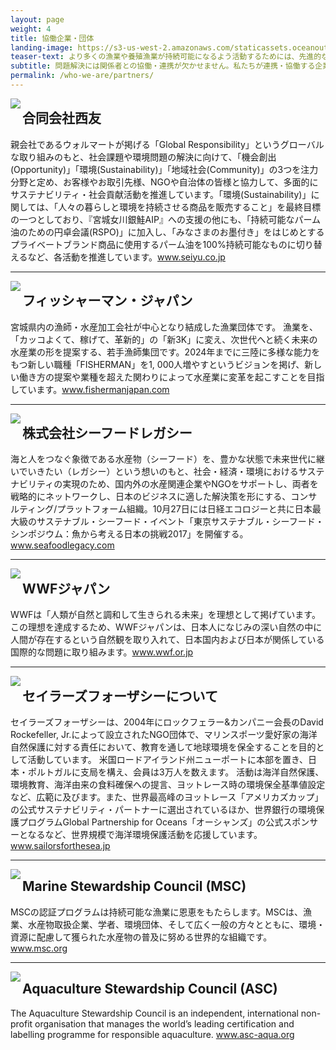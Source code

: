 ```yaml
---
layout: page
weight: 4
title: 協働企業・団体
landing-image: https://s3-us-west-2.amazonaws.com/staticassets.oceanoutcomes.org/rollover+images/past-initiatives-hover.jpg
teaser-text: より多くの漁業や養殖漁業が持続可能になるよう活動するためには、先進的な水産企業、国際的な海洋環境組織、NGOとの連携・協働は必要不可欠です。
subtitle: 問題解決には関係者との協働・連携が欠かせません。私たちが連携・協働する企業や団体・組織をご紹介します。
permalink: /who-we-are/partners/
---
```

<img align="left" src="https://s3-us-west-2.amazonaws.com/staticassets.oceanoutcomes.org/embedded+photos/partners/seiyu-partners.png"><h2>合同会社西友</h2>

親会社であるウォルマートが掲げる「Global Responsibility」というグローバルな取り組みのもと、社会課題や環境問題の解決に向けて、「機会創出(Opportunity)」「環境(Sustainability)」「地域社会(Community)」の3つを注力分野と定め、お客様やお取引先様、NGOや自治体の皆様と協力して、多面的にサステナビリティ・社会貢献活動を推進しています。「環境(Sustainability)」に関しては、「人々の暮らしと環境を持続させる商品を販売すること」を最終目標の一つとしており、『宮城女川銀鮭AIP』への支援の他にも、「持続可能なパーム油のための円卓会議(RSPO)」に加入し、「みなさまのお墨付き」をはじめとするプライベートブランド商品に使用するパーム油を100%持続可能なものに切り替えるなど、各活動を推進しています。<a href="https://www.seiyu.co.jp/" target="_blank">www.seiyu.co.jp</a>

----
<img align="left" src="https://s3-us-west-2.amazonaws.com/staticassets.oceanoutcomes.org/embedded+photos/partners/fisherman-japan-partners.png"><h2>フィッシャーマン・ジャパン</h2>

宮城県内の漁師・水産加工会社が中心となり結成した漁業団体です。 漁業を、「カッコよくて、稼げて、革新的」の「新3K」に変え、次世代へと続く未来の水産業の形を提案する、若手漁師集団です。2024年までに三陸に多様な能力をもつ新しい職種「FISHERMAN」を1, 000人増やすというビジョンを掲げ、新しい働き方の提案や業種を超えた関わりによって水産業に変革を起こすことを目指しています。<a href="http://www.fishermanjapan.com/" target="_blank">www.fishermanjapan.com</a>

----
<img align="left" src="https://s3-us-west-2.amazonaws.com/staticassets.oceanoutcomes.org/embedded+photos/partners/seafood-legacy-partners.png"><h2>株式会社シーフードレガシー</h2>

海と人をつなぐ象徴である水産物（シーフード）を、豊かな状態で未来世代に継いでいきたい（レガシー）という想いのもと、社会・経済・環境におけるサステナビリティの実現のため、国内外の水産関連企業やNGOをサポートし、両者を戦略的にネットワークし、日本のビジネスに適した解決策を形にする、コンサルティング/プラットフォーム組織。10月27日には日経エコロジーと共に日本最大級のサステナブル・シーフード・イベント「東京サステナブル・シーフード・シンポジウム：魚から考える日本の挑戦2017」を開催する。<a href="http://seafoodlegacy.com/ja/" target="_blank">www.seafoodlegacy.com</a>

----
<img align="left" src="https://s3-us-west-2.amazonaws.com/staticassets.oceanoutcomes.org/embedded+photos/partners/wwf-japan-partners.png"><h2>WWFジャパン</h2>

WWFは「人類が自然と調和して生きられる未来」を理想として掲げています。
この理想を達成するため、WWFジャパンは、日本人になじみの深い自然の中に人間が存在するという自然観を取り入れて、日本国内および日本が関係している国際的な問題に取り組みます。<a href="https://www.wwf.or.jp/" target="_blank">www.wwf.or.jp</a>

----
<img align="left" src="https://s3-us-west-2.amazonaws.com/staticassets.oceanoutcomes.org/embedded+photos/partners/sailors-for-the-sea-partners.png"><h2>セイラーズフォーザシーについて</h2>

セイラーズフォーザシーは、2004年にロックフェラー&カンパニー会長のDavid Rockefeller, Jr.によって設立されたNGO団体で、マリンスポーツ愛好家の海洋自然保護に対する責任において、教育を通して地球環境を保全することを目的として活動しています。 米国ロードアイランド州ニューポートに本部を置き、日本・ポルトガルに支局を構え、会員は3万人を数えます。 活動は海洋自然保護、環境教育、海洋由来の食料確保への提言、ヨットレース時の環境保全基準値設定など、広範に及びます。また、世界最高峰のヨットレース「アメリカズカップ」の公式サステナビリティ・パートナーに選出されているほか、世界銀行の環境保護プログラムGlobal Partnership for Oceans「オーシャンズ」の公式スポンサーとなるなど、世界規模で海洋環境保護活動を応援しています。<a href="http://sailorsforthesea.jp/" target="_blank">www.sailorsforthesea.jp</a>

----
<img align="left" src="https://s3-us-west-2.amazonaws.com/staticassets.oceanoutcomes.org/embedded+photos/partners/msc-partners.png"><h2>Marine Stewardship Council (MSC)</h2>

MSCの認証プログラムは持続可能な漁業に恩恵をもたらします。MSCは、漁業、水産物取扱企業、学者、環境団体、そして広く一般の方々とともに、環境・資源に配慮して獲られた水産物の普及に努める世界的な組織です。<a href="https://www.msc.org/?set_language=ja" target="_blank">www.msc.org</a>

----
<img align="left" src="https://s3-us-west-2.amazonaws.com/staticassets.oceanoutcomes.org/embedded+photos/partners/asc-partners.png"><h2>Aquaculture Stewardship Council (ASC)</h2>

The Aquaculture Stewardship Council is an independent, international non-profit organisation that manages the world’s leading certification and labelling programme for responsible aquaculture. <a href="https://www.asc-aqua.org/" target="_blank">www.asc-aqua.org</a>
